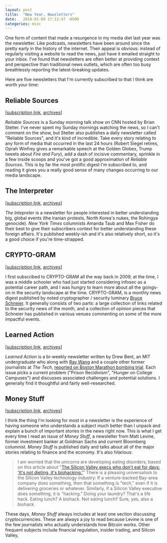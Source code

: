 ```yaml
---
layout: post
title:  "New Year, Newsletters"
date:   2018-01-09 17:12:47 -0500
categories: misc
---
```


One form of content that made a resurgence in my media diet last year was the newsletter. Like podcasts, newsletters have been around since the pretty early in the history of the internet. Their appeal is obvious: instead of regularly visiting a website to read the news, just have it emailed straight to your inbox. I've found that newsletters are often better at providing context and perspective than traditional news outlets, which are often too busy breathlessly reporting the latest-breaking updates.

Here are five newsletters that I'm currently subscribed to that I think are worth your time:

<!--more-->

## Reliable Sources
[[subscription link](http://cnn.us11.list-manage1.com/subscribe?u=47c9040f6ff957a59bd88396e&id=e95cdc16a9),  [archives](https://us11.campaign-archive.com/home/?u=47c9040f6ff957a59bd88396e&id=e95cdc16a9)]


*Reliable Sources* is a Sunday morning talk show on CNN hosted by Brian Stelter. I've never spent my Sunday mornings watching the news, so I can't comment on the show, but Stelter also publishes a daily newsletter called "Reliable Sources", and it's kind of incredible. Take every story relating to any form of media that occurred in the last 24 hours (Robert Siegel retires, Oprah Winfrey gives a remarkable speech at the Golden Globes, Trump tweets about *Fire and Fury*), add a dash of incisive commentary, sprinkle in a few inside scoops and you've got a good approximation of *Reliable Sources*. This is by far the most prolific digest I'm subscribed to, and reading it gives you a really good sense of many changes occurring to our media landscape.

## The Interpreter
[[subscription link](https://www.nytimes.com/newsletters/the-interpreter), [archives](https://www.nytimes.com/column/the-interpreter)]

*The Intepreter* is a newsletter for people interested in better understanding big, global events (the Iranian protests, North Korea's nukes, the Rohingya genocide). *New York Times* columnists Amanda Taub and Max Fisher do their best to give their subscribers context for better understanding these foreign affairs. It's published weekly-ish and it's also relatively short, so it's a good choice if you're time-strapped.

## CRYPTO-GRAM
[[subscription link](https://lists.schneier.com/cgi-bin/mailman/listinfo/crypto-gram), [archives](https://www.schneier.com/crypto-gram/calendar.html)]

I first subscribed to CRYPTO-GRAM all the way back in 2009; at the time, I was a middle schooler who had just started considering infosec as a potential career path, and I was hungry to learn more about all the goings-on in the security landscape at the time. CRYPTO-GRAM, is a monthly news digest published by noted cryptographer / security luminary [Bruce](https://en.wikipedia.org/wiki/Bruce_Schneier) [Schneier](https://www.schneierfacts.com/). It generally consists of two parts: a large collection of links related to the security news of the month, and a collection of opinion pieces that Schneier has published in various venues commenting on some of the more impactful events.

## Learned Action
[[subscription link](http://drewbent.us16.list-manage1.com/subscribe?u=5fdcb4d4a7f24325e2b115534&id=87869c338b), [archives](https://us16.campaign-archive.com/home/?u=5fdcb4d4a7f24325e2b115534&id=87869c338b)]

*Learned Action* is a bi-weekly newsletter written by Drew Bent, an MIT undergraduate who along with [Ray Wang](https://raywang.tech/) and a couple other former journalists at *The Tech*, [reported on Boston Marathon bombing trial](http://tech.mit.edu/V134/N61/tsarnaevnotebook.html). Each issue picks a current problem ("Prison Recidivism", "Hunger on College Campuses") and discusses associated challenges and potential solutions. I generally find it thoughtful and fairly well-researched.

## Money Stuff
[[subscription link](http://link.mail.bloombergbusiness.com/join/4wm/moneystuff-signup&hash=54223001ca3ffcf40f2629c25acea67a), [archives](https://www.bloomberg.com/view/topics/money-stuff)]

I think the thing I'm looking for most in a newsletter is the experience of having someone who understands a subject much better than I unpack and explain a bunch of important stories in the news right now. This is what I get every time I read an issue of *Money Stuff*, a newsletter from Matt Levine, former investment banker at Goldman Sachs and current Bloomberg columnist. *Money Stuff* is published daily and talks about all of the major stories relating to finance and the economy. It's also hilarious:

> I am worried that the unicorns are developing eating disorders, based on this article about "[The Silicon Valley execs who don't eat for days: 'It's not dieting, it's biohacking.'](https://www.theguardian.com/lifeandstyle/2017/sep/04/silicon-valley-ceo-fasting-trend-diet-is-it-safe)" There is a pleasing universalism to the Silicon Valley technology industry: If a venture-backed Bay-area company does something, then that something is "tech," even if it is delivering groceries or whatever. Similarly, if a Silicon Valley executive does something, it is "hacking." Doing your laundry? That's a life hack. Eating lunch? A biohack. Not eating lunch? Sure, yes, also a biohack.

These days, *Money Stuff* always includes at least one section discussing cryptocurrencies. These are always a joy to read because Levine is one of the few journalists who actually understands how Bitcoin works. Other frequent subjects include financial regulation, insider trading, and Silicon Valley,
